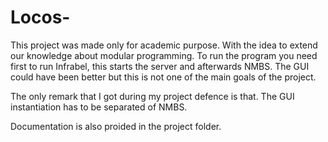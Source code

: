 # Locos-

This project was made only for academic purpose. With the idea to extend our knowledge about modular programming.
To run the program you need first to run Infrabel, this starts the server and afterwards NMBS.
The GUI could have been better but this is not one of the main goals of the project.

The only remark that I got during my project defence is that. The GUI instantiation has to be separated of NMBS.

Documentation is also proided in the project folder.
